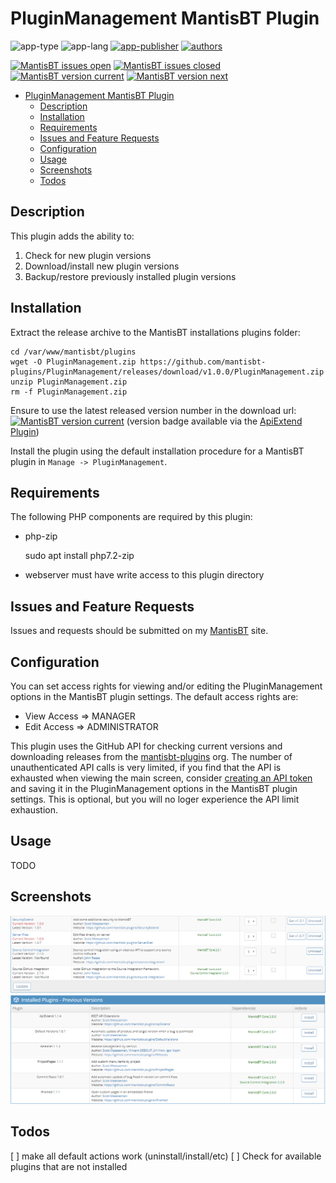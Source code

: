 # PluginManagement MantisBT Plugin

![app-type](https://img.shields.io/badge/category-mantisbt%20plugins%20anti--spam-blue.svg)
![app-lang](https://img.shields.io/badge/language-php-blue.svg)
[![app-publisher](https://img.shields.io/badge/%20%20%F0%9F%93%A6%F0%9F%9A%80-app--publisher-e10000.svg)](https://github.com/spmeesseman/app-publisher)
[![authors](https://img.shields.io/badge/authors-scott%20meesseman-6F02B5.svg?logo=visual%20studio%20code)](https://github.com/spmeesseman)

[![MantisBT issues open](https://app1.spmeesseman.com/projects/plugins/ApiExtend/api/issues/countbadge/PluginManagement/open)](https://app1.spmeesseman.com/projects/set_project.php?project=PluginManagement&make_default=no&ref=bug_report_page.php)
[![MantisBT issues closed](https://app1.spmeesseman.com/projects/plugins/ApiExtend/api/issues/countbadge/PluginManagement/closed)](https://app1.spmeesseman.com/projects/set_project.php?project=PluginManagement&make_default=no&ref=bug_report_page.php)
[![MantisBT version current](https://app1.spmeesseman.com/projects/plugins/ApiExtend/api/versionbadge/PluginManagement/current)](https://app1.spmeesseman.com/projects/set_project.php?project=PluginManagement&make_default=no&ref=plugin.php?page=Releases/releases)
[![MantisBT version next](https://app1.spmeesseman.com/projects/plugins/ApiExtend/api/versionbadge/PluginManagement/next)](https://app1.spmeesseman.com/projects/set_project.php?project=PluginManagement&make_default=no&ref=plugin.php?page=Releases/releases)

- [PluginManagement MantisBT Plugin](#PluginManagement-MantisBT-Plugin)
  - [Description](#Description)
  - [Installation](#Installation)
  - [Requirements](#Requirements)
  - [Issues and Feature Requests](#Issues-and-Feature-Requests)
  - [Configuration](#Configuration)
  - [Usage](#Usage)
  - [Screenshots](#Screenshots)
  - [Todos](#Todos)

## Description

This plugin adds the ability to:

1. Check for new plugin versions
2. Download/install new plugin versions
3. Backup/restore previously installed plugin versions

## Installation

Extract the release archive to the MantisBT installations plugins folder:

    cd /var/www/mantisbt/plugins
    wget -O PluginManagement.zip https://github.com/mantisbt-plugins/PluginManagement/releases/download/v1.0.0/PluginManagement.zip
    unzip PluginManagement.zip
    rm -f PluginManagement.zip

Ensure to use the latest released version number in the download url: [![MantisBT version current](https://app1.spmeesseman.com/projects/plugins/ApiExtend/api/versionbadge/PluginManagement/current)](https://app1.spmeesseman.com/projects) (version badge available via the [ApiExtend Plugin](https://github.com/mantisbt-plugins/ApiExtend))

Install the plugin using the default installation procedure for a MantisBT plugin in `Manage -> PluginManagement`.

## Requirements

The following PHP components are required by this plugin:

- php-zip

    sudo apt install php7.2-zip
- webserver must have write access to this plugin directory

## Issues and Feature Requests

Issues and requests should be submitted on my [MantisBT](https://app1.spmeesseman.com/projects/set_project.php?project=PluginManagement&make_default=no&ref=bug_report_page.php) site.

## Configuration

You can set access rights for viewing and/or editing the PluginManagement options in the MantisBT plugin settings.  The default access rights are:

- View Access => MANAGER
- Edit Access => ADMINISTRATOR

This plugin uses the GitHub API for checking current versions and downloading releases from the [mantisbt-plugins](https://github.com/mantisbt-plugins/) org.  The number of unauthenticated API calls is very limited, if you find that the API is exhausted when viewing the main screen, consider [creating an API token](https://github.com/settings/tokens) and saving it in the PluginManagement options in the MantisBT plugin settings.  This is optional, but you will no loger experience the API limit exhaustion.

## Usage

TODO

## Screenshots

![ss1](res/ss-get-version-buttons.png) 
![ss2](res/previous-versions.png)

## Todos

[ ] make all default actions work (uninstall/install/etc)
[ ] Check for available plugins that are not installed
